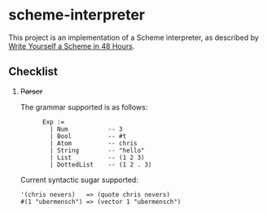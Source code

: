 # scheme-interpreter

This project is an implementation of a Scheme interpreter, as described by 
[Write Yourself a Scheme in 48 Hours](https://en.wikibooks.org/wiki/Write_Yourself_a_Scheme_in_48_Hours).

## Checklist

1. ~~Parser~~

    The grammar supported is as follows:
    ```
          Exp := 
            | Num           -- 3
            | Bool          -- #t
            | Atom          -- chris
            | String        -- "hello"
            | List          -- (1 2 3)
            | DottedList    -- (1 2 . 3)
    ```
    Current syntactic sugar supported:
    ```
    '(chris nevers)   => (quote chris nevers)
    #(1 "ubermensch") => (vector 1 "ubermensch")
    ```
